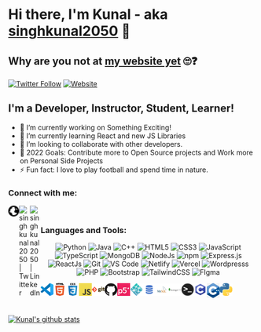 
# Hi there, I'm Kunal - aka [singhkunal2050][website] 👋
## Why are you not at [my website yet][website] 🙄❓

[![Twitter Follow](https://img.shields.io/twitter/follow/singhkunal2050?color=1DA1F2&logo=twitter&style=for-the-badge)](https://twitter.com/intent/follow?original_referer=https%3A%2F%2Fgithub.com%2Fsinghkunal2050&screen_name=singhkunal2050)
[![Website](https://img.shields.io/website?label=singhkunal2050.dev&style=for-the-badge&url=https%3A%2F%2Fsinghkunal2050.dev/)](https://singhkunal2050.dev)

## I'm a Developer, Instructor, Student, Learner!

- 🔭 I’m currently working on Something Exciting!
- 🌱 I’m currently learning React and new JS Libraries
- 👯 I’m looking to collaborate with other developers.
- 🥅 2022 Goals: Contribute more to Open Source projects and Work more on Personal Side Projects
- ⚡ Fun fact: I love to play football and spend time in nature.

<!-- ### Spotify Playing 🎧
[<img src="https://now-playing-codestackr.vercel.app/api/spotify-playing" alt="codeSTACKr Spotify Playing" width="350" />](https://open.spotify.com/user/swyqyimdc12jajde4vpwd2x1b) -->

### Connect with me:

[<img align="left" alt="singhkunal2050.com" width="22px" src="https://raw.githubusercontent.com/iconic/open-iconic/master/svg/globe.svg" />][website]
[<img align="left" alt="singhkunal2050 | Twitter" width="22px" src="https://cdn.jsdelivr.net/npm/simple-icons@v3/icons/twitter.svg" />][twitter]
[<img align="left" alt="singhkunal2050 | LinkedIn" width="22px" src="https://cdn.jsdelivr.net/npm/simple-icons@v3/icons/linkedin.svg" />][linkedin]

<br />

### Languages and Tools:

<p align="center"> 
<img alt="Python" src="https://img.shields.io/badge/python-%2314354C.svg?style=for-the-badge&logo=python&logoColor=white"/>
<img alt="Java" src="https://img.shields.io/badge/java-%23ED8B00.svg?&style=for-the-badge&logo=java&logoColor=white" />
<img alt="C++" src="https://img.shields.io/badge/c++-%23ED8B00.svg?&style=for-the-badge&logo=C++&logoColor=red" />
<img alt="HTML5" src="https://img.shields.io/badge/html5-%23E34F26.svg?&style=for-the-badge&logo=html5&logoColor=white" />
<img alt="CSS3" src="https://img.shields.io/badge/css3-%231572B6.svg?&style=for-the-badge&logo=css3&logoColor=white" />
<img alt="JavaScript" src="https://img.shields.io/badge/javascript-%23323330.svg?&style=for-the-badge&logo=javascript&logoColor=%23F7DF1E" />
<img alt="TypeScript" src="https://img.shields.io/badge/-TypeScript-blue?&style=for-the-badge&logo=typescript&logoColor=white" />
<img alt="MongoDB" src="https://img.shields.io/badge/MongoDB-lightgreen?style=for-the-badge&logo=mongodb&logoColor=4EA94B" />
<img alt="NodeJs" src="https://img.shields.io/badge/Node.js-339933?style=for-the-badge&logo=nodedotjs&logoColor=white" />
<img alt="npm" src="https://img.shields.io/badge/npm-CB3837?style=for-the-badge&logo=npm&logoColor=white" />
<img alt="Express.js" src="https://img.shields.io/badge/Express.js-000000?style=for-the-badge&logo=express&logoColor=white" />
<img alt="ReactJs" src="https://img.shields.io/badge/React-20232A?style=for-the-badge&logo=react&logoColor=61DAFB" />
<img alt="Git" src="https://img.shields.io/badge/Git-F05032?style=for-the-badge&logo=git&logoColor=white" />
<img alt="VS Code" src="https://img.shields.io/badge/Visual_Studio_Code-0078D4?style=for-the-badge&logo=visual%20studio%20code&logoColor=white" />
<img alt="Netlify" src="https://img.shields.io/badge/netlify-%23000000.svg?style=for-the-badge&logo=netlify&logoColor=#00C7B7" />
<img alt="Vercel" src="https://img.shields.io/badge/vercel-%23000000.svg?style=for-the-badge&logo=vercel&logoColor=white" />
<img alt="Wordpresss" src="https://img.shields.io/badge/WordPress-%23117AC9.svg?style=for-the-badge&logo=WordPress&logoColor=white" />
<img alt="PHP" src="https://img.shields.io/badge/php-%23777BB4.svg?style=for-the-badge&logo=php&logoColor=white" />
<img alt="Bootstrap" src="https://img.shields.io/badge/bootstrap-%23563D7C.svg?style=for-the-badge&logo=bootstrap&logoColor=white" />
<img alt="TailwindCSS" src="https://img.shields.io/badge/tailwindcss-%2338B2AC.svg?style=for-the-badge&logo=tailwind-css&logoColor=white" />
<img alt="FIgma" src="https://img.shields.io/badge/figma-%23F24E1E.svg?style=for-the-badge&logo=figma&logoColor=white" />

  
</p>


<img align="left" alt="Visual Studio Code" width="26px" src="https://raw.githubusercontent.com/github/explore/80688e429a7d4ef2fca1e82350fe8e3517d3494d/topics/visual-studio-code/visual-studio-code.png" />
<img align="left" alt="HTML5" width="26px" src="https://raw.githubusercontent.com/github/explore/80688e429a7d4ef2fca1e82350fe8e3517d3494d/topics/html/html.png" />
<img align="left" alt="CSS3" width="26px" src="https://raw.githubusercontent.com/github/explore/80688e429a7d4ef2fca1e82350fe8e3517d3494d/topics/css/css.png" />
<img align="left" alt="JavaScript" width="26px" src="https://raw.githubusercontent.com/github/explore/80688e429a7d4ef2fca1e82350fe8e3517d3494d/topics/javascript/javascript.png" />
<img align="left" alt="Git" width="26px" src="https://raw.githubusercontent.com/github/explore/80688e429a7d4ef2fca1e82350fe8e3517d3494d/topics/git/git.png" />
<img align="left" alt="GitHub" width="26px" src="https://raw.githubusercontent.com/github/explore/78df643247d429f6cc873026c0622819ad797942/topics/github/github.png" />
<img align="left" alt="p5" width="26px" src="img/p5.png" />
<img align="left" alt="netlify" width="26px" src="img/netlify.png" />

<img align="left" alt="SQL" width="26px" src="https://raw.githubusercontent.com/github/explore/80688e429a7d4ef2fca1e82350fe8e3517d3494d/topics/sql/sql.png" />
<img align="left" alt="MySQL" width="26px" src="https://raw.githubusercontent.com/github/explore/80688e429a7d4ef2fca1e82350fe8e3517d3494d/topics/mysql/mysql.png" />
<img align="left" alt="MongoDB" width="26px" src="https://raw.githubusercontent.com/github/explore/80688e429a7d4ef2fca1e82350fe8e3517d3494d/topics/mongodb/mongodb.png"> 
<img align="left" alt="Terminal" width="26px" src="https://raw.githubusercontent.com/github/explore/80688e429a7d4ef2fca1e82350fe8e3517d3494d/topics/terminal/terminal.png">
<img align="left" alt="c" width="26px" src="img/c.png" />
<img align="left" alt="cpp" width="26px" src="img/cpp.jpg" />
<img align="left" alt="py" width="26px" src="img/py.png" />

<br />
<br />

[website]: https://singhkunal2050.dev
[twitter]: https://twitter.com/singhkunal2050
[youtube]: https://youtube.com/singhkunal2050
[instagram]: https://instagram.com/singhkunal2050
[linkedin]: https://linkedin.com/in/singhkunal2050
[BrandNeev]: http://brandneev.kernculture.com/

<br />

[![Kunal's github stats](https://github-readme-stats.vercel.app/api?username=singhkunal2050)](https://github.com/anuraghazra/github-readme-stats)

